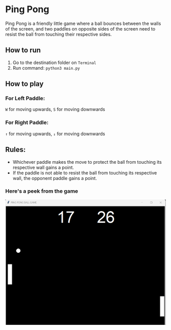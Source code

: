 # Ping Pong

Ping Pong is a friendly little game where a ball bounces between 
the walls of the screen, and two paddles on opposite sides of the
screen need to resist the ball from touching their respective sides.

## How to run
1. Go to the destination folder on `Terminal`
2. Run command: `python3 main.py`

## How to play

### For Left Paddle:
`W` for moving upwards,
`S` for moving downwards

### For Right Paddle:
`↑` for moving upwards,
`↓` for moving downwards

## Rules:
* Whichever paddle makes the move to protect the ball from touching its respective wall gains a point.
* If the paddle is not able to resist the ball from touching its respective wall, the opponent paddle gains a point. 

### Here's a peek from the game
![Game's image](images/image1.png)
